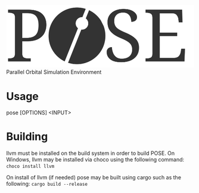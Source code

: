 ![POSE Logo](/images/POSE_Logo.svg)\
Parallel Orbital Simulation Environment

# Usage
pose [OPTIONS] \<INPUT\>

# Building
llvm must be installed on the build system in order to build POSE. On Windows, llvm may be installed via choco using the following command: 
`choco install llvm`

On install of llvm (if needed) pose may be built using cargo such as the following: `cargo build --release`